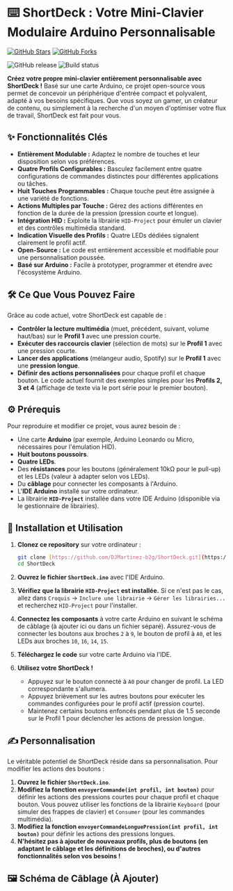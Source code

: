 # ⌨️ ShortDeck : Votre Mini-Clavier Modulaire Arduino Personnalisable

	
[![GitHub Stars](https://img.shields.io/github/stars/DJMartinez-b2g/ShortDeck?style=social)](https://github.com/DJMartinez-b2g/ShortDeck)
[![GitHub Forks](https://img.shields.io/github/forks/DJMartinez-b2g/ShortDeck?style=social)](https://github.com/DJMartinez-b2g/ShortDeck)

  <img src="https://img.shields.io/github/v/release/DJMartinez-b2g/ShortDeck" alt="GitHub release"/>
  <img src="https://img.shields.io/github/actions/workflow/status/OctoPrint/OctoPrint/build.yml?branch=master" alt="Build status"/>


</p>

**Créez votre propre mini-clavier entièrement personnalisable avec ShortDeck !** Basé sur une carte Arduino, ce projet open-source vous permet de concevoir un périphérique d'entrée compact et polyvalent, adapté à vos besoins spécifiques. Que vous soyez un gamer, un créateur de contenu, ou simplement à la recherche d'un moyen d'optimiser votre flux de travail, ShortDeck est fait pour vous.

## ✨ Fonctionnalités Clés

* **Entièrement Modulable :** Adaptez le nombre de touches et leur disposition selon vos préférences.
* **Quatre Profils Configurables :** Basculez facilement entre quatre configurations de commandes distinctes pour différentes applications ou tâches.
* **Huit Touches Programmables :** Chaque touche peut être assignée à une variété de fonctions.
* **Actions Multiples par Touche :** Gérez des actions différentes en fonction de la durée de la pression (pression courte et longue).
* **Intégration HID :** Exploite la librairie `HID-Project` pour émuler un clavier et des contrôles multimédia standard.
* **Indication Visuelle des Profils :** Quatre LEDs dédiées signalent clairement le profil actif.
* **Open-Source :** Le code est entièrement accessible et modifiable pour une personnalisation poussée.
* **Basé sur Arduino :** Facile à prototyper, programmer et étendre avec l'écosystème Arduino.

## 🛠️ Ce Que Vous Pouvez Faire

Grâce au code actuel, votre ShortDeck est capable de :

* **Contrôler la lecture multimédia** (muet, précédent, suivant, volume haut/bas) sur le **Profil 1** avec une pression courte.
* **Exécuter des raccourcis clavier** (sélection de mots) sur le **Profil 1** avec une pression courte.
* **Lancer des applications** (mélangeur audio, Spotify) sur le **Profil 1** avec une **pression longue**.
* **Définir des actions personnalisées** pour chaque profil et chaque bouton. Le code actuel fournit des exemples simples pour les **Profils 2, 3 et 4** (affichage de texte via le port série pour le premier bouton).

## ⚙️ Prérequis

Pour reproduire et modifier ce projet, vous aurez besoin de :

* Une carte **Arduino** (par exemple, Arduino Leonardo ou Micro, nécessaires pour l'émulation HID).
* **Huit boutons poussoirs**.
* **Quatre LEDs**.
* Des **résistances** pour les boutons (généralement 10kΩ pour le pull-up) et les LEDs (valeur à adapter selon vos LEDs).
* Du **câblage** pour connecter les composants à l'Arduino.
* L'**IDE Arduino** installé sur votre ordinateur.
* La librairie **`HID-Project`** installée dans votre IDE Arduino (disponible via le gestionnaire de librairies).

## 🚀 Installation et Utilisation

1.  **Clonez ce repository** sur votre ordinateur :
    ```bash
    git clone [https://github.com/DJMartinez-b2g/ShortDeck.git](https://github.com/DJMartinez-b2g/ShortDeck.git)
    cd ShortDeck
    ```

2.  **Ouvrez le fichier `ShortDeck.ino`** avec l'IDE Arduino.

3.  **Vérifiez que la librairie `HID-Project` est installée.** Si ce n'est pas le cas, allez dans `Croquis` -> `Inclure une librairie` -> `Gérer les librairies...` et recherchez `HID-Project` pour l'installer.

4.  **Connectez les composants** à votre carte Arduino en suivant le schéma de câblage (à ajouter ici ou dans un fichier séparé). Assurez-vous de connecter les boutons aux broches `2` à `9`, le bouton de profil à `A0`, et les LEDs aux broches `10`, `16`, `14`, `15`.

5.  **Téléchargez le code** sur votre carte Arduino via l'IDE.

6.  **Utilisez votre ShortDeck !**
    * Appuyez sur le bouton connecté à `A0` pour changer de profil. La LED correspondante s'allumera.
    * Appuyez brièvement sur les autres boutons pour exécuter les commandes configurées pour le profil actif (pression courte).
    * Maintenez certains boutons enfoncés pendant plus de 1.5 seconde sur le Profil 1 pour déclencher les actions de pression longue.

## ✍️ Personnalisation

Le véritable potentiel de ShortDeck réside dans sa personnalisation. Pour modifier les actions des boutons :

1.  **Ouvrez le fichier `ShortDeck.ino`**.
2.  **Modifiez la fonction `envoyerCommande(int profil, int bouton)`** pour définir les actions des pressions courtes pour chaque profil et chaque bouton. Vous pouvez utiliser les fonctions de la librairie `Keyboard` (pour simuler des frappes de clavier) et `Consumer` (pour les commandes multimédia).
3.  **Modifiez la fonction `envoyerCommandeLonguePression(int profil, int bouton)`** pour définir les actions des pressions longues.
4.  **N'hésitez pas à ajouter de nouveaux profils, plus de boutons (en adaptant le câblage et les définitions de broches), ou d'autres fonctionnalités selon vos besoins !**

## 🖼️ Schéma de Câblage (À Ajouter)
